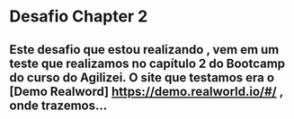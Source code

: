 # Desafio Chapter 2

## Este desafio que estou realizando , vem em um teste que realizamos no capítulo 2 do Bootcamp do curso do Agilizei. O site que testamos era o [Demo Realword]  https://demo.realworld.io/#/ , onde trazemos... 
